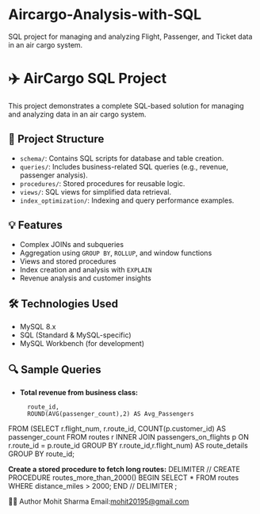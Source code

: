# Aircargo-Analysis-with-SQL
SQL project for managing and analyzing Flight, Passenger, and Ticket data in an air cargo system.

# ✈️ AirCargo SQL Project

This project demonstrates a complete SQL-based solution for managing and analyzing data in an air cargo system.

## 📂 Project Structure

- `schema/`: Contains SQL scripts for database and table creation.
- `queries/`: Includes business-related SQL queries (e.g., revenue, passenger analysis).
- `procedures/`: Stored procedures for reusable logic.
- `views/`: SQL views for simplified data retrieval.
- `index_optimization/`: Indexing and query performance examples.

## 💡 Features

- Complex JOINs and subqueries
- Aggregation using `GROUP BY`, `ROLLUP`, and window functions
- Views and stored procedures
- Index creation and analysis with `EXPLAIN`
- Revenue analysis and customer insights

## 🛠 Technologies Used

- MySQL 8.x
- SQL (Standard & MySQL-specific)
- MySQL Workbench (for development)

## 🔍 Sample Queries

- **Total revenue from business class:**
  ```SELECT
	route_id,
    ROUND(AVG(passenger_count),2) AS Avg_Passengers
FROM (SELECT
			r.flight_num,
            r.route_id,
            COUNT(p.customer_id) AS passenger_count
	  FROM routes r
      INNER JOIN passengers_on_flights p
      ON r.route_id = p.route_id
      GROUP BY r.route_id,r.flight_num) AS route_details
GROUP BY route_id;

  **Create a stored procedure to fetch long routes:**
DELIMITER //
CREATE PROCEDURE routes_more_than_2000()
BEGIN
    SELECT * FROM routes
    WHERE distance_miles > 2000;
END //
DELIMITER ;


👨‍💻 Author
Mohit Sharma
Email:mohit20195@gmail.com

